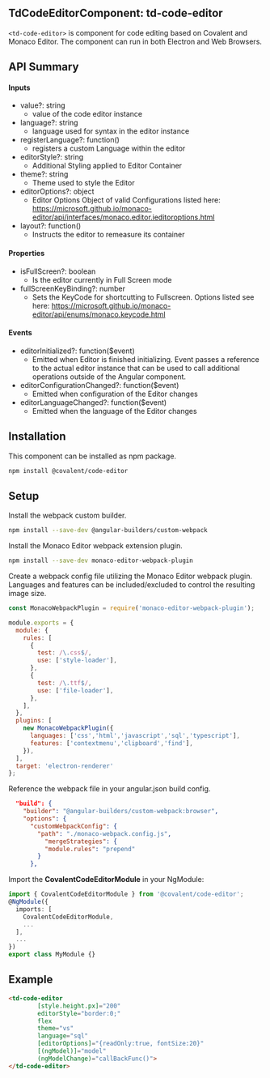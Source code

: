 ## TdCodeEditorComponent: td-code-editor

`<td-code-editor>` is component for code editing based on Covalent and Monaco Editor. The component can run in both Electron and Web Browsers.

## API Summary

#### Inputs

+ value?: string
  + value of the code editor instance
+ language?: string
  + language used for syntax in the editor instance
+ registerLanguage?: function()
  + registers a custom Language within the editor
+ editorStyle?: string
  + Additional Styling applied to Editor Container
+ theme?: string
  + Theme used to style the Editor
+ editorOptions?: object
  + Editor Options Object of valid Configurations listed here: <a href="https://microsoft.github.io/monaco-editor/api/interfaces/monaco.editor.ieditoroptions.html">https://microsoft.github.io/monaco-editor/api/interfaces/monaco.editor.ieditoroptions.html</a>
+ layout?: function()
  + Instructs the editor to remeasure its container

#### Properties

+ isFullScreen?: boolean
  + Is the editor currently in Full Screen mode
+ fullScreenKeyBinding?: number
  + Sets the KeyCode for shortcutting to Fullscreen.  Options listed see here: <a href="https://microsoft.github.io/monaco-editor/api/enums/monaco.keycode.html">https://microsoft.github.io/monaco-editor/api/enums/monaco.keycode.html</a>

#### Events

+ editorInitialized?: function($event)
  + Emitted when Editor is finished initializing. Event passes a reference to the actual editor instance that can be used to call additional operations outside of the Angular component.
+ editorConfigurationChanged?: function($event)
  + Emitted when configuration of the Editor changes
+ editorLanguageChanged?: function($event)
  + Emitted when the language of the Editor changes


## Installation

This component can be installed as npm package.

```bash
npm install @covalent/code-editor
```

## Setup

Install the webpack custom builder.

```bash
npm install --save-dev @angular-builders/custom-webpack
```

Install the Monaco Editor webpack extension plugin.

```bash
npm install --save-dev monaco-editor-webpack-plugin
```

Create a webpack config file utilizing the Monaco Editor webpack plugin. Languages and features can be included/excluded to control the resulting image size.

```javascript
const MonacoWebpackPlugin = require('monaco-editor-webpack-plugin');

module.exports = {
  module: {
    rules: [
      {
        test: /\.css$/,
        use: ['style-loader'],
      },
      {
        test: /\.ttf$/,
        use: ['file-loader'],
      },
    ],
  },
  plugins: [
    new MonacoWebpackPlugin({
      languages: ['css','html','javascript','sql','typescript'],
      features: ['contextmenu','clipboard','find'],
    }),
  ],
  target: 'electron-renderer'
};
```

Reference the webpack file in your angular.json build config.

```json
  "build": {
    "builder": "@angular-builders/custom-webpack:browser",
    "options": {
      "customWebpackConfig": {
        "path": "./monaco-webpack.config.js",
          "mergeStrategies": {
          "module.rules": "prepend"
        }
      },
```

Import the **CovalentCodeEditorModule** in your NgModule:

```typescript
import { CovalentCodeEditorModule } from '@covalent/code-editor';
@NgModule({
  imports: [
    CovalentCodeEditorModule,
    ...
  ],
  ...
})
export class MyModule {}
```

## Example

```html
<td-code-editor
        [style.height.px]="200"
        editorStyle="border:0;"
        flex
        theme="vs"
        language="sql"
        [editorOptions]="{readOnly:true, fontSize:20}"
        [(ngModel)]="model"
        (ngModelChange)="callBackFunc()">
</td-code-editor>
```
